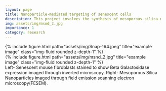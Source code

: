 ```yaml
---
layout: page
title: Nanoparticle-mediated targeting of senescent cells
description: This project involves the synthesis of mesoporous silica nanoparticles that can selectively deliver senolytic to senescent cells.
img: assets/img/msnd_2.jpg
importance: 1
category: research
---
```



<div class="row">
    <div class="col-sm mt-3 mt-md-0">
        {% include figure.html path="assets/img/Snap-164.jpeg" title="example image" class="img-fluid rounded z-depth-1" %}
    </div>
    <div class="col-sm mt-3 mt-md-0">
        {% include figure.html path="assets/img/msnd_2.jpg" title="example image" class="img-fluid rounded z-depth-1" %}
    </div>
</div>
<div class="caption">
    Left- Senescent mouse fibroblasts stained to show Beta Galactosidase expression imaged through inverted microscopy. Right- Mesoporous Silica Nanoparticles imaged through field emission scanning electron microscopy(FESEM).
</div>





